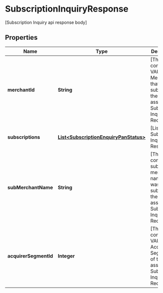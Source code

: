 

# SubscriptionInquiryResponse

[Subscription Inquiry api response body]

## Properties

| Name | Type | Description | Notes |
|------------ | ------------- | ------------- | -------------|
|**merchantId** | **String** | [This field contains the VAU Merchant ID that was submitted in the associated Subscription Inquiry Request.] |  |
|**subscriptions** | [**List&lt;SubscriptionEnquiryPanStatus&gt;**](SubscriptionEnquiryPanStatus.md) | [List of Subscription Inquiry Responses] |  |
|**subMerchantName** | **String** | [This field contains the sub merchant name that was submitted in the associated Subscription Inquiry Request.] |  [optional] |
|**acquirerSegmentId** | **Integer** | [This field contains the VAU Acquirer Segment ID of the associated Subscription Inquiry Request.] |  |



